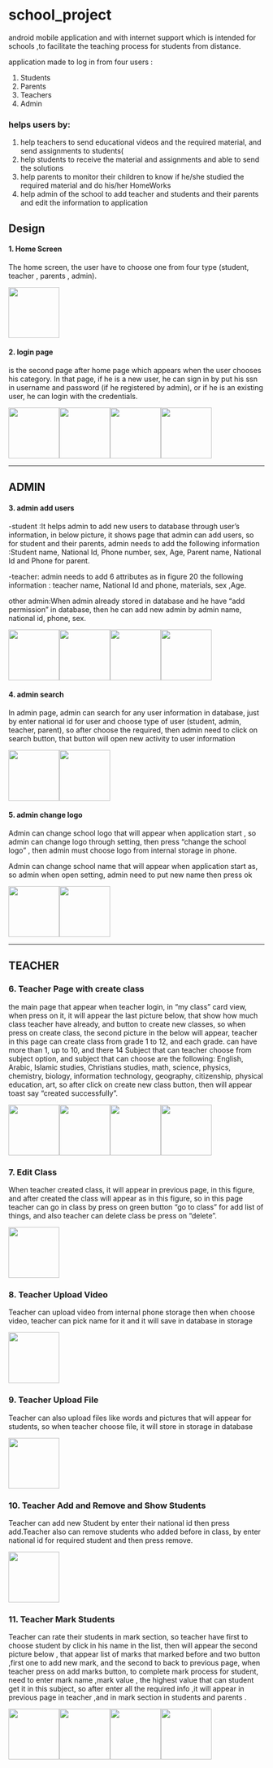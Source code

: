 # school_project
android mobile application and with internet support which is intended for schools ,to facilitate the teaching process for students from distance.


application made to log in from four users :
1. Students
2. Parents
3. Teachers
4. Admin

### helps users by: 
1. help teachers to send educational videos and the required material, and send assignments to students(
2. help students to receive the material and assignments and able to send the solutions
3. help parents to monitor their children to know if he/she studied the required material and do his/her HomeWorks
4. help admin of the school to add teacher and students and their parents and edit the information to application


## Design

#### 1. Home Screen 
The home screen, the user have to choose one from four type (student, teacher , parents , admin).

<img src="screenshots/home.png" width=100 />

#### 2. login page
is the second page after home page which appears when the user chooses his category. In that page, if he is a new user, he can sign in by put his ssn in username and password (if he registered by admin), or if he is an existing user, he can login with the credentials.

<img src="screenshots/admin_login.png" width=100 /><img src="screenshots/teacher_login.png" width=100 /><img src="screenshots/student_login.png" width=100 /><img src="screenshots/parent_login.png" width=100 />
______

## ADMIN

#### 3. admin add users 
-student :It helps admin to add new users to database through user’s information, in below picture, it shows page that admin can add users, so for student and their parents, admin needs to add the following information :Student name, National Id, Phone number, sex, Age, Parent name, National Id and Phone for parent.

-teacher: admin needs to add 6 attributes as in figure 20 the following information : teacher name, National Id and phone, materials, sex ,Age.

other admin:When admin already stored in database and he have “add permission” in database, then he can add new admin by admin name, national id, phone, sex.

<img src="screenshots/admin_page.png" width=100 /><img src="screenshots/admin_add_student.png" width=100 /><img src="screenshots/admin_add_teacher.png" width=100 /><img src="screenshots/admin_add_other_admin.png" width=100 />

#### 4. admin search 
In admin page, admin can search for any user information in database, just by enter national id for user and choose type of user (student, admin, teacher, parent), so after choose the required, then admin need to click on search button, that button will open new activity to user information 

<img src="screenshots/admin_search.png" width=100 /><img src="screenshots/admin_change_password.png" width=100 />

#### 5. admin change logo  
Admin can change school logo that will appear when application start , so admin can change logo through setting, then press “change the school logo” , then admin must choose logo from internal storage in phone.

Admin can change school name that will appear when application start as, so admin when open setting, admin need to put new name then press ok

<img src="screenshots/splash_page.png" width=100 /><img src="screenshots/admin_change_logo.png" width=100 />

_____________
## TEACHER
### 6. Teacher Page with create class 
 the main page that appear when teacher login, in “my class” card view, when press on it, it will appear the last picture below, that show how much class teacher have already, and button to create new classes, so when press on create class, the second picture in the below will appear, teacher in this page can create class from grade 1 to 12, and each grade. can have more than 1, up to 10, and there 14 Subject that can teacher choose from subject option, and subject that can choose are the following: English, Arabic, Islamic studies, Christians studies, math, science, physics, chemistry, biology, information technology, geography, citizenship, physical education, art, so after click on create new class button, then will appear toast say “created successfully”.
 
 
<img src="screenshots/teacher_main_page.png" width=100 /><img src="screenshots/teacher_create_class.png" width=100 /><img src="screenshots/teacher_class_created.png" width=100 /><img src="screenshots/teacher_class_list.png" width=100 />

### 7. Edit Class
When teacher created class, it will appear in previous page, in this figure, and after created the class will appear as in this figure, so in this page teacher can go in class by press on green button “go to class” for add list of things, and also teacher can delete class be press on “delete”. 

<img src="screenshots/teacher_after_created_class.png" width=100 />

### 8. Teacher Upload Video
Teacher can upload video from internal phone storage then when choose video, teacher can pick name for it and it will save in database in storage

<img src="screenshots/teacher_upload_video.jpg" width=100 />

### 9. Teacher Upload File 
Teacher can also upload files like words and pictures that will appear for students, so when teacher choose file, it will store in storage in database

<img src="screenshots/teacher_upload_file.jpg" width=100 />

### 10. Teacher Add and Remove and Show  Students
Teacher can add new Student by enter their national id then press add.Teacher also can remove students who added before in class, by enter national id for required student and then press remove.

<img src="screenshots/teacher_add_remove_student.png" width=100 />

### 11. Teacher Mark Students
Teacher can rate their students in mark section,  so teacher have first to choose student by click in his name in the list, then will appear the second picture below , that appear list of marks that marked before and two button ,first one to add new mark, and the second to back to previous page,  when teacher press on add marks button, to  complete  mark process for student, need to enter mark name ,mark value , the highest value that can student get it in this subject, so after enter all the required info ,it will appear in previous page in teacher ,and in mark section in students and parents .

<img src="screenshots/Teacher_mark_page.jpg" width=100 /><img src="screenshots/teacher_add_mark.jpg" width=100 /><img src="screenshots/teacher_mark_student.jpg" width=100 /><img src="screenshots/teacher_add_note.jpg" width=100 />



